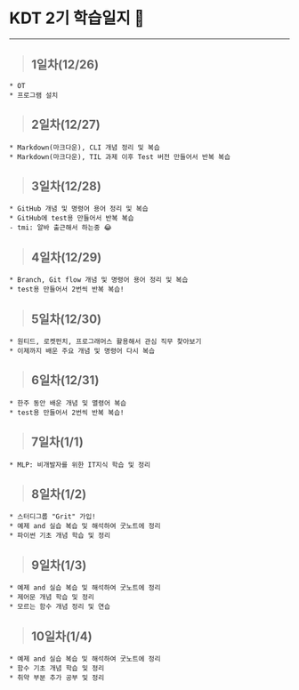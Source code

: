 # KDT 2기 학습일지 🔔
---
> ## 1일차(12/26)
    * OT
    * 프로그램 설치

> ## 2일차(12/27)
    * Markdown(마크다운), CLI 개념 정리 및 복습
    * Markdown(마크다운), TIL 과제 이후 Test 버전 만들어서 반복 복습

> ## 3일차(12/28)
    * GitHub 개념 및 명령어 용어 정리 및 복습
    * GitHub에 test용 만들어서 반복 복습
    - tmi: 알바 출근해서 하는중 😂

> ## 4일차(12/29)
    * Branch, Git flow 개념 및 명령어 용어 정리 및 복습
    * test용 만들어서 2번씩 반복 복습!

> ## 5일차(12/30)
    * 원티드, 로켓펀치, 프로그래머스 활용해서 관심 직무 찾아보기
    * 이제까지 배운 주요 개념 및 명령어 다시 복습

> ## 6일차(12/31)
    * 한주 동안 배운 개념 및 멸령어 복습
    * test용 만들어서 2번씩 반복 복습!

> ## 7일차(1/1)
    * MLP: 비개발자를 위한 IT지식 학습 및 정리

> ## 8일차(1/2)
    * 스터디그룹 "Grit" 가입!
    * 예제 and 실습 복습 및 해석하여 굿노트에 정리
    * 파이썬 기초 개념 학습 및 정리

> ## 9일차(1/3)
    * 예제 and 실습 복습 및 해석하여 굿노트에 정리
    * 제어문 개념 학습 및 정리
    * 모르는 함수 개념 정리 및 연습

> ## 10일차(1/4)
    * 예제 and 실습 복습 및 해석하여 굿노트에 정리
    * 함수 기초 개념 학습 및 정리
    * 취약 부분 추가 공부 및 정리 